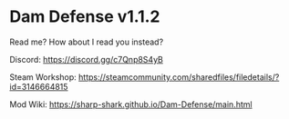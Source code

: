 # Dam Defense v1.1.2

Read me? How about I read you instead?

Discord: https://discord.gg/c7Qnp8S4yB

Steam Workshop: https://steamcommunity.com/sharedfiles/filedetails/?id=3146664815

Mod Wiki: https://sharp-shark.github.io/Dam-Defense/main.html
